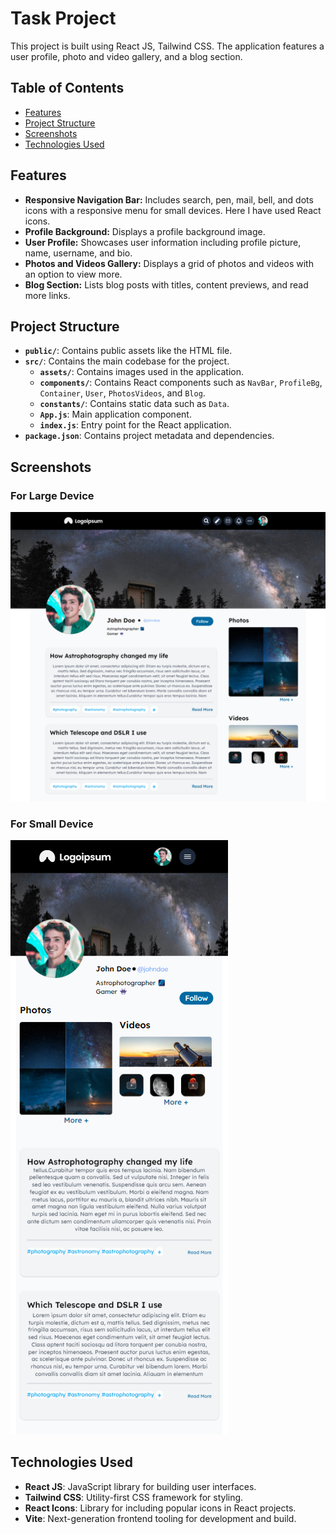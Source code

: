 # Task Project

This project is built using React JS, Tailwind CSS. The application features a user profile, photo and video gallery, and a blog section.

## Table of Contents

- [Features](#features)
- [Project Structure](#project-structure)
- [Screenshots](#screenshots)
- [Technologies Used](#technologies-used)

## Features

- **Responsive Navigation Bar:** Includes search, pen, mail, bell, and dots icons with a responsive menu for small devices. Here I have used React icons.
- **Profile Background:** Displays a profile background image.
- **User Profile:** Showcases user information including profile picture, name, username, and bio.
- **Photos and Videos Gallery:** Displays a grid of photos and videos with an option to view more.
- **Blog Section:** Lists blog posts with titles, content previews, and read more links.


## Project Structure

- **`public/`**: Contains public assets like the HTML file.
- **`src/`**: Contains the main codebase for the project.
  - **`assets/`**: Contains images used in the application.
  - **`components/`**: Contains React components such as `NavBar`, `ProfileBg`, `Container`, `User`, `PhotosVideos`, and `Blog`.
  - **`constants/`**: Contains static data such as `Data`.
  - **`App.js`**: Main application component.
  - **`index.js`**: Entry point for the React application.
- **`package.json`**: Contains project metadata and dependencies.

## Screenshots

### For Large Device
![For Large Device](src/assets/image/large.png)
### For Small Device
![For Small Device](src/assets/image/small.png)


## Technologies Used

- **React JS**: JavaScript library for building user interfaces.
- **Tailwind CSS**: Utility-first CSS framework for styling.
- **React Icons**: Library for including popular icons in React projects.
- **Vite**: Next-generation frontend tooling for development and build.


